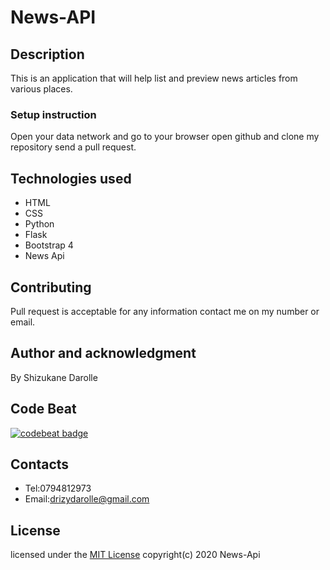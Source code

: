# News-API
## Description
This is an application that will help list and preview news articles from various places.
### Setup instruction
Open your data network and go to your browser open github and clone my repository send a pull request. 
 ## Technologies used
* HTML
* CSS
* Python
* Flask
* Bootstrap 4
* News Api
## Contributing
Pull request is acceptable for any information contact me on my number or email.
## Author and acknowledgment
By Shizukane Darolle
## Code Beat
[![codebeat badge](https://codebeat.co/badges/c7e25312-1388-41b9-aeb2-009d873c4756)](https://codebeat.co/projects/github-com-shizukane-news-api-master)
## Contacts
* Tel:0794812973
* Email:drizydarolle@gmail.com
## License
licensed under the [MIT License](license)
 copyright(c) 2020 News-Api

